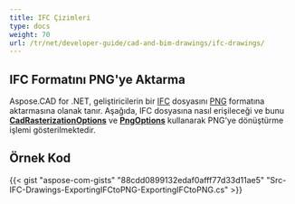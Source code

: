 ```yaml
---
title: IFC Çizimleri
type: docs
weight: 70
url: /tr/net/developer-guide/cad-and-bim-drawings/ifc-drawings/
---
```


## **IFC Formatını PNG'ye Aktarma**

Aspose.CAD for .NET, geliştiricilerin bir [IFC](https://docs.fileformat.com/cad/ifc/) dosyasını [PNG](https://docs.fileformat.com/image/png/) formatına aktarmasına olanak tanır. Aşağıda, IFC dosyasına nasıl erişileceği ve bunu [**CadRasterizationOptions**](https://reference.aspose.com/cad/net/aspose.cad.imageoptions/cadrasterizationoptions) ve [**PngOptions**](https://reference.aspose.com/cad/net/aspose.cad.imageoptions/pngoptions) kullanarak PNG'ye dönüştürme işlemi gösterilmektedir.

## Örnek Kod

{{< gist "aspose-com-gists" "88cdd0899132edaf0afff77d33d11ae5" "Src-IFC-Drawings-ExportingIFCtoPNG-ExportingIFCtoPNG.cs" >}}
